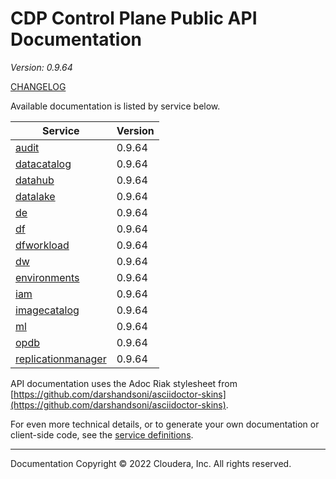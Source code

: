 # CDP Control Plane Public API Documentation

*Version: 0.9.64*

[CHANGELOG](CHANGELOG.md)

Available documentation is listed by service below.

| Service | Version |
| --- | --- |
| [audit](./audit/index.html) | 0.9.64 |
| [datacatalog](./datacatalog/index.html) | 0.9.64 |
| [datahub](./datahub/index.html) | 0.9.64 |
| [datalake](./datalake/index.html) | 0.9.64 |
| [de](./de/index.html) | 0.9.64 |
| [df](./df/index.html) | 0.9.64 |
| [dfworkload](./dfworkload/index.html) | 0.9.64 |
| [dw](./dw/index.html) | 0.9.64 |
| [environments](./environments/index.html) | 0.9.64 |
| [iam](./iam/index.html) | 0.9.64 |
| [imagecatalog](./imagecatalog/index.html) | 0.9.64 |
| [ml](./ml/index.html) | 0.9.64 |
| [opdb](./opdb/index.html) | 0.9.64 |
| [replicationmanager](./replicationmanager/index.html) | 0.9.64 |

API documentation uses the Adoc Riak stylesheet from
[https://github.com/darshandsoni/asciidoctor-skins](https://github.com/darshandsoni/asciidoctor-skins).

For even more technical details, or to generate your own documentation or client-side code, see the
[service definitions](swagger/).

----

Documentation Copyright © 2022 Cloudera, Inc. All rights reserved.


